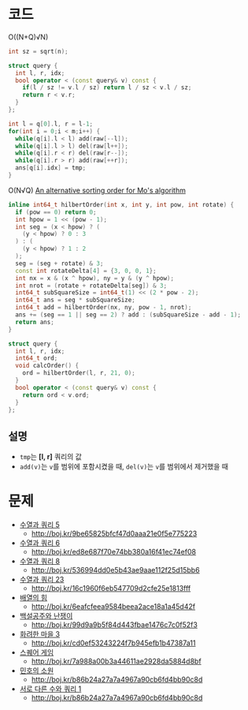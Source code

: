# 코드
O((N+Q)√N)
```cpp
int sz = sqrt(n);

struct query {
  int l, r, idx;
  bool operator < (const query& v) const {
    if(l / sz != v.l / sz) return l / sz < v.l / sz;
    return r < v.r;
  }
};

int l = q[0].l, r = l-1;
for(int i = 0;i < m;i++) {
  while(q[i].l < l) add(raw[--l]);
  while(q[i].l > l) del(raw[l++]);
  while(q[i].r < r) del(raw[r--]);
  while(q[i].r > r) add(raw[++r]);
  ans[q[i].idx] = tmp;
}
```
O(N√Q) [An alternative sorting order for Mo's algorithm](https://codeforces.com/blog/entry/61203)
```cpp
inline int64_t hilbertOrder(int x, int y, int pow, int rotate) {
  if (pow == 0) return 0;
  int hpow = 1 << (pow - 1);
  int seg = (x < hpow) ? (
    (y < hpow) ? 0 : 3
  ) : (
    (y < hpow) ? 1 : 2
  );
  seg = (seg + rotate) & 3;
  const int rotateDelta[4] = {3, 0, 0, 1};
  int nx = x & (x ^ hpow), ny = y & (y ^ hpow);
  int nrot = (rotate + rotateDelta[seg]) & 3;
  int64_t subSquareSize = int64_t(1) << (2 * pow - 2);
  int64_t ans = seg * subSquareSize;
  int64_t add = hilbertOrder(nx, ny, pow - 1, nrot);
  ans += (seg == 1 || seg == 2) ? add : (subSquareSize - add - 1);
  return ans;
}

struct query {
  int l, r, idx;
  int64_t ord;
  void calcOrder() {
    ord = hilbertOrder(l, r, 21, 0);
  }
  bool operator < (const query& v) const {
    return ord < v.ord;
  }
};
```

## 설명

* `tmp`는 **[l, r]** 쿼리의 값
* `add(v)`는 `v`를 범위에 포함시켰을 때, `del(v)`는 `v`를 범위에서 제거했을 때


# 문제
* [수열과 쿼리 5](https://boj.kr/13547)
  * http://boj.kr/9be65825bfcf47d0aaa21e0f5e775223
* [수열과 쿼리 6](https://boj.kr/13548)
  * http://boj.kr/ed8e687f70e74bb380a16f41ec74ef08
* [수열과 쿼리 8](https://boj.kr/13553)
  * http://boj.kr/536994dd0e5b43ae9aae112f25d15bb6
* [수열과 쿼리 23](https://boj.kr/16979)
  * http://boj.kr/16c1960f6eb547709d2cfe25e1813fff
* [배열의 힘](https://boj.kr/8462)
  * http://boj.kr/6eafcfeea9584beea2ace18a1a45d42f
* [백설공주와 난쟁이](https://boj.kr/2912)
  * http://boj.kr/99d9a9b5f84d443fbae1476c7c0f52f3
* [화려한 마을 3](https://boj.kr/12999)
  * http://boj.kr/cd0ef53243224f7b945efb1b47387a11
* [스퀘어 게임](https://boj.kr/32277)
  * http://boj.kr/7a988a00b3a44611ae2928da5884d8bf
* [민호의 소원](https://boj.kr/13028)
  * http://boj.kr/b86b24a27a7a4967a90cb6fd4bb90c8d
* [서로 다른 수와 쿼리 1](https://boj.kr/14897)
  * http://boj.kr/b86b24a27a7a4967a90cb6fd4bb90c8d